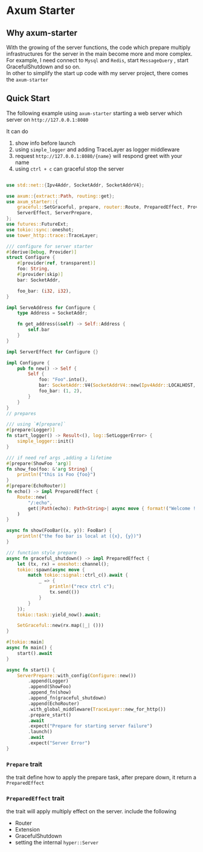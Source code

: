# Axum Starter

## Why axum-starter

With the growing of the server functions, the code which prepare multiply infrastructures for the server in the main become more and more complex.  
For example, I need connect to `Mysql` and `Redis`, start `MessageQuery` , start GracefulShutdown and so on.  
In other to simplify the start up code with my server project, there comes the `axum-starter`

## Quick Start

The following example using `axum-starter` starting a web server which
server on `http://127.0.0.1:8080`

It can do

1. show info before launch
2. using `simple_logger` and adding TraceLayer as logger middleware
3. request `http://127.0.0.1:8080/{name}` will respond greet with your name
4. using `ctrl + c` can graceful stop the server

```rust

use std::net::{Ipv4Addr, SocketAddr, SocketAddrV4};

use axum::{extract::Path, routing::get};
use axum_starter::{
    graceful::SetGraceful, prepare, router::Route, PreparedEffect, Provider, ServeAddress,
    ServerEffect, ServerPrepare,
};
use futures::FutureExt;
use tokio::sync::oneshot;
use tower_http::trace::TraceLayer;

/// configure for server starter
#[derive(Debug, Provider)]
struct Configure {
    #[provider(ref, transparent)]
    foo: String,
    #[provider(skip)]
    bar: SocketAddr,

    foo_bar: (i32, i32),
}

impl ServeAddress for Configure {
    type Address = SocketAddr;

    fn get_address(&self) -> Self::Address {
        self.bar
    }
}

impl ServerEffect for Configure {}

impl Configure {
    pub fn new() -> Self {
        Self {
            foo: "Foo".into(),
            bar: SocketAddr::V4(SocketAddrV4::new(Ipv4Addr::LOCALHOST, 8080)),
            foo_bar: (1, 2),
        }
    }
}
// prepares

/// using `#[prepare]`
#[prepare(Logger)]
fn start_logger() -> Result<(), log::SetLoggerError> {
    simple_logger::init()
}

/// if need ref args ,adding a lifetime
#[prepare(ShowFoo 'arg)]
fn show_foo(foo: &'arg String) {
    println!("this is Foo {foo}")
}
#[prepare(EchoRouter)]
fn echo() -> impl PreparedEffect {
    Route::new(
        "/:echo",
        get(|Path(echo): Path<String>| async move { format!("Welcome ! {echo}") }),
    )
}

async fn show(FooBar((x, y)): FooBar) {
    println!("the foo bar is local at ({x}, {y})")
}

/// function style prepare
async fn graceful_shutdown() -> impl PreparedEffect {
    let (tx, rx) = oneshot::channel();
    tokio::spawn(async move {
        match tokio::signal::ctrl_c().await {
            _ => {
                println!("recv ctrl c");
                tx.send(())
            }
        }
    });
    tokio::task::yield_now().await;

    SetGraceful::new(rx.map(|_| ()))
}

#[tokio::main]
async fn main() {
    start().await
}

async fn start() {
    ServerPrepare::with_config(Configure::new())
        .append(Logger)
        .append(ShowFoo)
        .append_fn(show)
        .append_fn(graceful_shutdown)
        .append(EchoRouter)
        .with_global_middleware(TraceLayer::new_for_http())
        .prepare_start()
        .await
        .expect("Prepare for starting server failure")
        .launch()
        .await
        .expect("Server Error")
}

```

### `Prepare` trait

the trait define how to apply the prepare task,
after prepare down, it return a `PreparedEffect`

### `PreparedEffect` trait

the trait will apply multiply effect on the server. include the following

- Router
- Extension
- GracefulShutdown
- setting the internal `hyper::Server`
